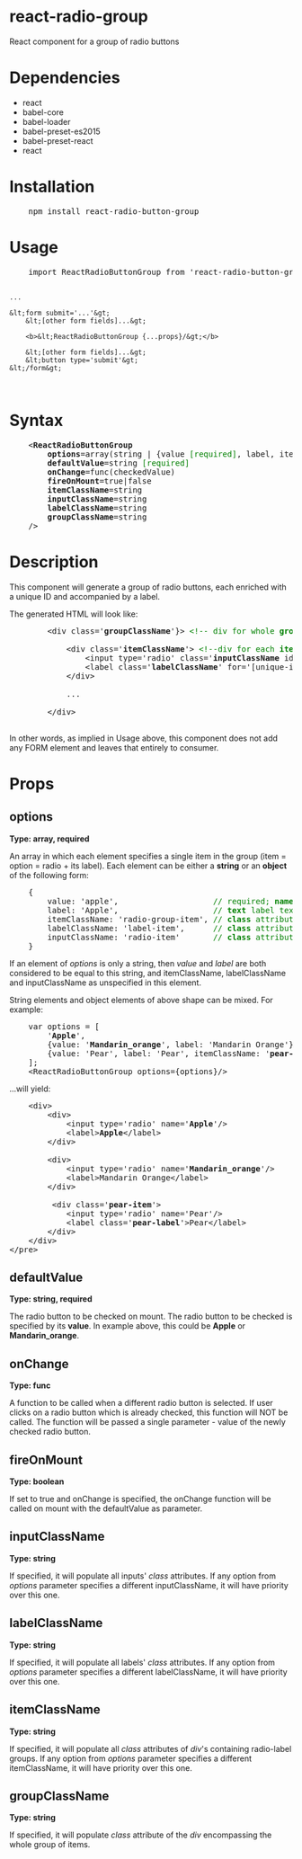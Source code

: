 # react-radio-group
React component for a group of radio buttons

<h1> Dependencies </h1>

<ul>
<li>react</li>
<li>babel-core</li>
<li>babel-loader</li>
<li>babel-preset-es2015</li>
<li>babel-preset-react</li>
<li>react</li>
</ul>

<h1> Installation </h1>
<pre>
    npm install react-radio-button-group
</pre>

<h1> Usage </h1>
<pre>
    import ReactRadioButtonGroup from 'react-radio-button-group';

    ...

    &lt;form submit='...'&gt;
        &lt;[other form fields]...&gt;

        <b>&lt;ReactRadioButtonGroup {...props}/&gt;</b>

        &lt;[other form fields]...&gt;
        &lt;button type='submit'&gt;
    &lt;/form&gt;
</pre>

<h1> Syntax </h1>
<pre>
    &lt;<b>ReactRadioButtonGroup</b>
        <b>options</b>=array(string | {value <span style='color: green'>[required]</span>, label, itemClassName, inputClassName, labelClassName}) <span style='color: green'>[required]</span>
        <b>defaultValue</b>=string <span style='color: green'>[required]</span>
        <b>onChange</b>=func(checkedValue)
        <b>fireOnMount</b>=true|false
        <b>itemClassName</b>=string
        <b>inputClassName</b>=string
        <b>labelClassName</b>=string
        <b>groupClassName</b>=string
    /&gt;
</pre>

<h1> Description </h1>
<p>
    This component will generate a group of radio buttons, each enriched with a unique ID and accompanied by a label.
</p>

<p>
    The generated HTML will look like:
</p>

<pre>
        &lt;div class='<b>groupClassName</b>'}&gt; <span style='color: green'>&lt;!-- div for whole <b>group</b> --&gt;</span>

            &lt;div class='<b>itemClassName</b>'&gt; <span style='color: green'>&lt;!--div for each <b>item</b> --&gt;</span>
                &lt;input type='radio' class='<b>inputClassName</b> id='[unique-id]' name='<b>value</b>' /&gt;
                &lt;label class='<b>labelClassName</b>' for='[unique-id]'&gt;<b>Label</b>&lt;/label&gt;
            &lt;/div&gt;

            ...

        &lt;/div&gt;
    </pre>

<p>
    In other words, as implied in Usage above, this component does not add any FORM element and leaves that entirely to consumer.
</p>

<h1> Props </h1>
<h2>options</h2>
<b>Type: array, required</b>
<p>
    An array in which each element specifies a single item in the group (item = option = radio + its label). Each element can be either a <b>string</b> or an <b>object</b> of the following form:
</p>

<pre>
    {
        value: 'apple',                    <span style='color: green'>// required; <b>name</b> attribute of input[type=radio]</span>
        label: 'Apple',                    <span style='color: green'>// <b>text</b> label text; if not specified, uses <b>value</b></span>
        itemClassName: 'radio-group-item', <span style='color: green'>// <b>class</b> attribute of <b>item</b>, the div encompassing input and label</span>
        labelClassName: 'label-item',      <span style='color: green'>// <b>class</b> attribute of <b>label</b></span>
        inputClassName: 'radio-item'       <span style='color: green'>// <b>class</b> attribute of <b>input</b></span>
    }
</pre>

<p>
    If an element of <i>options</i> is only a string, then <em>value</em> and <em>label</em> are both considered to be equal to this string, and itemClassName, labelClassName and inputClassName as unspecified in this element.
</p>

<p>
    String elements and object elements of above shape can be mixed. For example:
</p>

<pre>
    var options = [
        '<b>Apple</b>',
        {value: '<b>Mandarin_orange</b>', label: 'Mandarin Orange'},
        {value: 'Pear', label: 'Pear', itemClassName: '<b>pear-item</b>', labelClassName: '<b>pear-label</b>'}
    ];
    &lt;ReactRadioButtonGroup options={options}/&gt;
</pre>

<p>
    ...will yield:
</p>

<pre>
    &lt;div&gt;
        &lt;div&gt;
            &lt;input type='radio' name='<b>Apple</b>'/&gt;
            &lt;label&gt;<b>Apple</b>&lt;/label&gt;
        &lt;/div&gt;

        &lt;div&gt;
            &lt;input type='radio' name='<b>Mandarin_orange</b>'/&gt;
            &lt;label&gt;Mandarin Orange&lt;/label&gt;
        &lt;/div&gt;

         &lt;div class='<b>pear-item</b>'&gt;
            &lt;input type='radio' name='Pear'/&gt;
            &lt;label class='<b>pear-label</b>'&gt;Pear&lt;/label&gt;
        &lt;/div&gt;
    &lt;/div&gt;
&lt;/pre&gt;
</pre>

<h2>defaultValue</h2>
<b>Type: string, required</b>
<p>
    The radio button to be checked on mount. The radio button to be checked is specified by its <b>value</b>. In example above, this could be <b>Apple</b> or <b>Mandarin_orange</b>.
</p>

<h2>onChange</h2>
<b>Type: func</b>
<p>
    A function to be called when a different radio button is selected. If user clicks on a radio button which is already checked, this function will NOT be called. The function will be passed a single parameter - value of the newly checked radio button.
</p>

<h2>fireOnMount</h2>
<b>Type: boolean</b>
<p>
    If set to true and onChange is specified, the onChange function will be called on mount with the defaultValue as parameter.
</p>

<h2>inputClassName</h2>
<b>Type: string</b>
<p>
    If specified, it will populate all inputs' <em>class</em> attributes. If any option from <em>options</em> parameter specifies a different inputClassName, it will have priority over this one.
</p>

<h2>labelClassName</h2>
<b>Type: string</b>
<p>
    If specified, it will populate all labels' <em>class</em> attributes. If any option from <em>options</em> parameter specifies a different labelClassName, it will have priority over this one.
</p>

<h2>itemClassName</h2>
<b>Type: string</b>
<p>
    If specified, it will populate all <em>class</em> attributes of <em>div</em>'s containing radio-label groups. If any option from <em>options</em> parameter specifies a different itemClassName, it will have priority over this one.
</p>

<h2>groupClassName</h2>
<b>Type: string</b>
<p>
    If specified, it will populate <em>class</em> attribute of the <em>div</em> encompassing the whole group of items.
</p>


